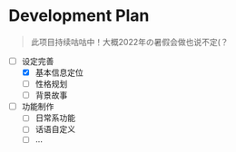 # Development Plan

> 此项目持续咕咕中！大概2022年の暑假会做也说不定(？
- [ ] 设定完善
  - [x] 基本信息定位
  - [ ] 性格规划
  - [ ] 背景故事
- [ ] 功能制作
  - [ ] 日常系功能
  - [ ] 话语自定义
  - [ ] ...
